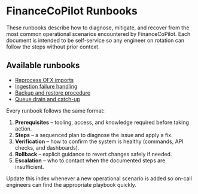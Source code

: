 # FinanceCoPilot Runbooks

These runbooks describe how to diagnose, mitigate, and recover from the most common
operational scenarios encountered by FinanceCoPilot. Each document is intended to be
self-service so any engineer on rotation can follow the steps without prior context.

## Available runbooks

- [Reprocess OFX imports](./reprocess-ofx.md)
- [Ingestion failure handling](./ingestion-failure.md)
- [Backup and restore procedure](./backup-restore.md)
- [Queue drain and catch-up](./queue-drain.md)

Every runbook follows the same format:

1. **Prerequisites** – tooling, access, and knowledge required before taking action.
2. **Steps** – a sequenced plan to diagnose the issue and apply a fix.
3. **Verification** – how to confirm the system is healthy (commands, API checks, and dashboards).
4. **Rollback** – explicit guidance to revert changes safely if needed.
5. **Escalation** – who to contact when the documented steps are insufficient.

Update this index whenever a new operational scenario is added so on-call engineers
can find the appropriate playbook quickly.
